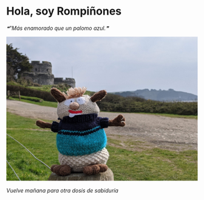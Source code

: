 # Hola, soy Rompiñones

<!--STARTS_HERE_QUOTE_README-->
<i>❝"Más enamorado que un palomo azul.❞</i>
<!--ENDS_HERE_QUOTE_README-->

<!--START_SECTION:update_image-->
![alt text](https://raw.githubusercontent.com/focaalvarez/rompinones/main/.github/images/00000PORTRAIT_00000_BURST20220329134653723.jpg?raw=true)
<!--END_SECTION:update_image-->

*Vuelve mañana para otra dosis de sabiduría*
